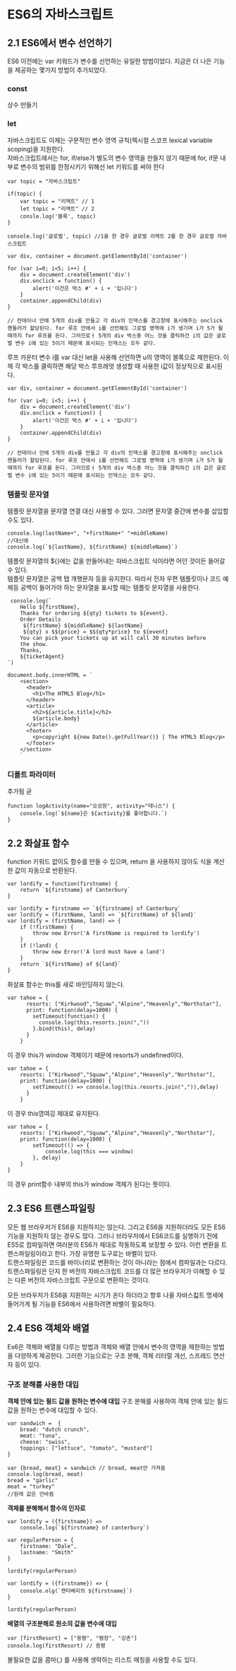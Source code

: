 # ES6의 자바스크립트

## 2.1 ES6에서 변수 선언하기

ES6 이전에는 var 키워드가  변수를 선언하는 유일한 방법이었다. 지금은 더 나은 기능을 제공하는 몇가지 방법이 추가되었다.  

### const

상수 만들기

### let
자바스크립트도 이제는 구문적인 변수 영역 규칙(렉시컬 스코프 lexical variable scoping)을 지원한다.  
자바스크립트에서는 for, if/else가 별도의 변수 영역을 만들지 않기 때문에 for, if문 내부로 변수의 범위를 한정시키기 위해선 let 키워드를 써야 한다
```{.js}
var topic = "자바스크립트"

if(topic) {
    var topic = "리엑트" // 1
    let topic = "리엑트" // 2
    consle.log('블록', topic)
}

console.log('글로벌', topic) //1을 한 경우 글로벌 리액트 2를 한 경우 글로벌 자바스크립트
```

```{.js}
var div, container = document.getElementById('container')

for (var i=0; i<5; i++) {
    div = document.createElement('div')
    div.onclick = function() {
        alert('이건은 박스 #' + i + '입니다')
    }
    container.appendChild(div)
}

// 컨테이너 안에 5개의 div를 만들고 각 div의 인덱스를 경고창에 표시해주는 onclick 핸들러가 할당된다. for 루프 안에서 i를 선언해도 그로벌 영역에 i가 생기며 i가 5가 될 때까지 for 루프를 돈다. 그러므로ㅓ 5개의 div 박스중 어느 것을 클릭하건 i의 값은 글로벌 변수 i에 있는 5이기 때문에 표시되는 인덱스는 모두 같다.
```
루프 카운터 변수 i를 var 대신 let을 사용해 선언하면 u의 영역이 블록으로 제한된다. 이제 각 박스를 클릭하면 해당 박스 루프레엇 생성할 때 사용한 i값이 정상적으로 표시된다.
```{.js}
var div, container = document.getElementById('container')

for (var i=0; i<5; i++) {
    div = document.createElement('div')
    div.onclick = function() {
        alert('이건은 박스 #' + i + '입니다')
    }
    container.appendChild(div)
}

// 컨테이너 안에 5개의 div를 만들고 각 div의 인덱스를 경고창에 표시해주는 onclick 핸들러가 할당된다. for 루프 안에서 i를 선언해도 그로벌 영역에 i가 생기며 i가 5가 될 때까지 for 루프를 돈다. 그러므로ㅓ 5개의 div 박스중 어느 것을 클릭하건 i의 값은 글로벌 변수 i에 있는 5이기 때문에 표시되는 인덱스는 모두 같다.
```

### 템플릿 문자열
템플릿 문자열을 문자열 연결 대신 사용할 수 있다. 그러면 문자열 중간에 변수를 삽입할 수도 있다.  

```{.js}
console.log(lastName+", "+firstName+" "+middleName)
//대신에
console.log(`${lastName}, ${firstName} ${middleName}`)
```
템플릿 문자열의 ${}에는 값을 만들어내는 자바스크립트 식이라면 어던 것이든 들어갈 수 있다.  
템플릿 문자열은 공백 탭 개행문자 등을 유지한다. 따라서 전자 우편 템플릿이나 코드 예제등 공백이 들어가야 하는 문자열을 표시할 때는 템플릿 문자열을 사용한다.  
```{.js}
 console.log(`
    Hello ${firstName},
    Thanks for ordering ${qty} tickets to ${event}.
    Order Details
     ${firstName} ${middleName} ${lastName}
     ${qty} x $${price} = $${qty*price} to ${event}
    You can pick your tickets up at will call 30 minutes before
    the show.
    Thanks,
    ${ticketAgent}
`)
```

```{.js}
document.body.innerHTML = `
    <section>
      <header>
        <h1>The HTML5 Blog</h1>
      </header>
      <article>
        <h2>${article.title}</h2>
        ${article.body}
      </article>
      <footer>
        <p>copyright ${new Date().getFullYear()} | The HTML5 Blog</p>
      </footer>
    </section>
    `
```

### 디폴트 파라미터
추가됨 굳
```{.js}
function logActivity(name="오성원", activity="테니스") {
    console.log(`${name}은 ${activity}를 좋아합니다.`)
}
```

## 2.2 화살표 함수

function 키워드 없이도 함수를 만들 수 있으며, return 을 사용하지 않아도 식을 계산한 값이 자동으로 반환된다.  
```{.js}
var lordify = function(firstname) {
    return `${firstname} of Canterbury`
}
```
```{.js}
var lordify = firstname => `${firstname} of Canterbury`
var lordify = (firstName, land) => `${firstName} of ${land}`
var lordify = (firstName, land) => {
    if (!firstName) {
        throw new Error('A firstName is required to lordify')
    }
    if (!land) {
        throw new Error('A lord must have a land')
    }
    return `${firstName} of ${land}`
}
```

화살표 함수는 this를 새로 바인딩하지 않는다.  
```{.js}
var tahoe = {
      resorts: ["Kirkwood","Squaw","Alpine","Heavenly","Northstar"],
      print: function(delay=1000) {
        setTimeout(function() {
          console.log(this.resorts.join(","))
        }.bind(this), delay)
      }
    }
```
이 경우 this가 window 객체이기 때문에 resorts가 undefined이다.  

```{.js}
var tahoe = {
    resorts: ["Kirkwood","Squaw","Alpine","Heavenly","Northstar"],
    print: function(delay=1000) {
        setTimeout(() => console.log(this.resorts.join(",")),delay)
      }
    }
```
이 경우 this영여깅 제대로 유지된다.  

```{.js}
var tahoe = {
    resorts: ["Kirkwood","Squaw","Alpine","Heavenly","Northstar"],
    print: function(delay=1000) {
        setTimeout(() => {
            console.log(this === window)
        }, delay)
    }
}
```
이 경우 print함수 내부의 this가 window 객체가 된다는 뜻이다.  

## 2.3 ES6 트랜스파일링

모든 웹 브라우저가 ES6을 지원하지는 않는다. 그리고 ES6을 지원하더라도 모든 ES6 기능을 지원하지 않는 경우도 많다. 그러니 브라우저에서 ES6코드를 실행하기 전에 ES5로 컴파일하면 여러분의 ES6가 제대로 작동하도록 보장할 수 있다. 이런 변환을 트랜스파일링이라고 한다. 가장 유명한 도구로는 바벨이 있다.  
트랜스파일링은 코드를 바이너리로 변환하는 것이 아니라는 점에서 컴파일과는 다르다.  
트랜스파일링은 단지 한 버전의 자바스크립트 코드를 더 많은 브라우저가 이해할 수 있는 다른 버전의 자바스크립트 구문으로 변환하는 것이다.

모든 브라우저가 ES6을 지원하는 시기가 온다 하더라고 향후 나올 자바스킯트 명세에 들어가게 될 기능을 ES6에서 사용하려면 바벨이 필요하다.  

## 2.4 ES6 객체와 배열

Es6은 객체와 배열을 다루는 방법과 객체와 배열 안에서 변수의 영역을 제한하는 방법을 다양하게 제공한다. 그러한 기능으로는 구조 분해, 객체 리터럴 개선, 스프레드 연산자 등이 있다.  

### 구조 분해를 사용한 대입

**객체 안에 있는 필드 값을 원하는 변수에 대입**
구조 분해를 사용하여 객체 안에 있는 필드 값을 원하는 변수에 대입할 수 있다.  
```{.js}
var sandwich =  {
    bread: "dutch crunch",
    meat: "tuna",
    cheese: "swiss",
    toppings: ["lettuce", "tomato", "mustard"]
}

var {bread, meat} = sandwich // bread, meat만 가져옴
console.log(bread, meat)
bread = "garlic"
meat = "turkey"
//원래 값은 안바뀜
```

**객체를 분해해서 함수의 인자로**
```{.js}
var lordify = ({firstname}) =>
    console.log(`${firstname} of canterbury`)
    
var regularPerson = {
    firstname: "Dale",
    lastname: "Smith"
}

lordify(regularPerson)
```

```{.js}
var lordify = ({firstname}) => {
    console.olg(`캔터베리의 ${firstname}`)
}

lordify(regularPerson)
```

**배열의 구조분해로 원소의 값을 변수에 대입**
```{.js}
var [firstResort] = ["용평", "평창", "강촌"]
console.log(firstResort) // 용평
```
불필요한 값을 콤마(,) 를 사용해 생략하는 리스트 매칭을 사용할 수도 있다.   

